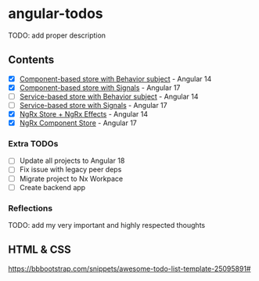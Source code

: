 # angular-todos

TODO: add proper description

## Contents

- [x] [Component-based store with Behavior subject](/todos-component-based/) - Angular 14
- [x] [Component-based store with Signals](/todos-component-based-signals/) - Angular 17
- [ ] [Service-based store with Behavior subject](/todos-service-based/) - Angular 14
- [ ] [Service-based store with Signals](/todos-service-based-signals/) - Angular 17
- [x] [NgRx Store + NgRx Effects](/todos-ngrx-store/) - Angular 14
- [x] [NgRx Component Store](/todos-ngrx-component-store/) - Angular 17

### Extra TODOs
- [ ] Update all projects to Angular 18
- [ ] Fix issue with legacy peer deps
- [ ] Migrate project to Nx Workpace
- [ ] Create backend app

### Reflections

TODO: add my very important and highly respected thoughts

## HTML & CSS

https://bbbootstrap.com/snippets/awesome-todo-list-template-25095891#
